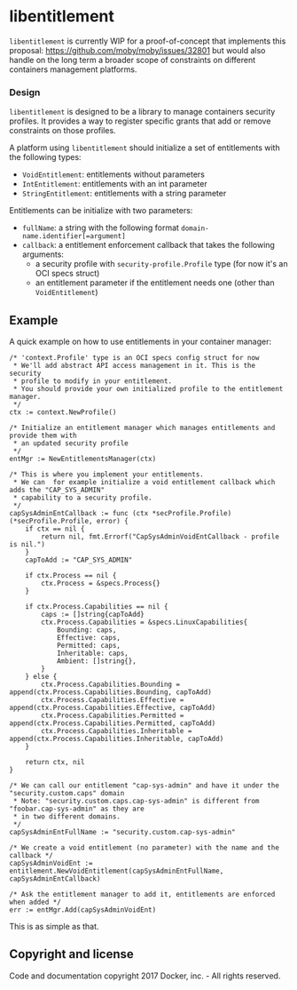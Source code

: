 # libentitlement

`libentitlement` is currently WIP for a proof-of-concept that implements this
proposal: https://github.com/moby/moby/issues/32801 but would also handle on the
long term a broader scope of constraints on different containers management 
platforms.

### Design

`libentitlement` is designed to be a library to manage containers
security profiles. It provides a way to register specific grants that add or
remove constraints on those profiles.

A platform using `libentitlement` should initialize a set of entitlements with
the following types:
- `VoidEntitlement`: entitlements without parameters
- `IntEntitlement`: entitlements with an int parameter
- `StringEntitlement`: entitlements with a string parameter

Entitlements can be initialize with two parameters:
- `fullName`: a string with the following format `domain-name.identifier[=argument]`
- `callback`: a entitlement enforcement callback that takes the following arguments:
  - a security profile with `security-profile.Profile` type (for now it's an OCI specs struct)
  - an entitlement parameter if the entitlement needs one (other than `VoidEntitlement`)

## Example
A quick example on how to use entitlements in your container manager:
```golang
/* 'context.Profile' type is an OCI specs config struct for now
 * We'll add abstract API access management in it. This is the security
 * profile to modify in your entitlement.
 * You should provide your own initialized profile to the entitlement manager.
 */
ctx := context.NewProfile()

/* Initialize an entitlement manager which manages entitlements and provide them with
 * an updated security profile
 */
entMgr := NewEntitlementsManager(ctx)

/* This is where you implement your entitlements.
 * We can  for example initialize a void entitlement callback which adds the "CAP_SYS_ADMIN"
 * capability to a security profile.
 */
capSysAdminEntCallback := func (ctx *secProfile.Profile) (*secProfile.Profile, error) {
	if ctx == nil {
		return nil, fmt.Errorf("CapSysAdminVoidEntCallback - profile is nil.")
	}
	capToAdd := "CAP_SYS_ADMIN"

	if ctx.Process == nil {
		ctx.Process = &specs.Process{}
	}

	if ctx.Process.Capabilities == nil {
		caps := []string{capToAdd}
		ctx.Process.Capabilities = &specs.LinuxCapabilities{
			Bounding: caps,
			Effective: caps,
			Permitted: caps,
			Inheritable: caps,
			Ambient: []string{},
		}
	} else {
		ctx.Process.Capabilities.Bounding = append(ctx.Process.Capabilities.Bounding, capToAdd)
		ctx.Process.Capabilities.Effective = append(ctx.Process.Capabilities.Effective, capToAdd)
		ctx.Process.Capabilities.Permitted = append(ctx.Process.Capabilities.Permitted, capToAdd)
		ctx.Process.Capabilities.Inheritable = append(ctx.Process.Capabilities.Inheritable, capToAdd)
	}

	return ctx, nil
}

/* We can call our entitlement "cap-sys-admin" and have it under the "security.custom.caps" domain
 * Note: "security.custom.caps.cap-sys-admin" is different from "foobar.cap-sys-admin" as they are
 * in two different domains.
 */
capSysAdminEntFullName := "security.custom.cap-sys-admin"

/* We create a void entitlement (no parameter) with the name and the callback */
capSysAdminVoidEnt := entitlement.NewVoidEntitlement(capSysAdminEntFullName, capSysAdminEntCallback)

/* Ask the entitlement manager to add it, entitlements are enforced when added */
err := entMgr.Add(capSysAdminVoidEnt)
```

This is as simple as that.

## Copyright and license

Code and documentation copyright 2017 Docker, inc. - All rights reserved.